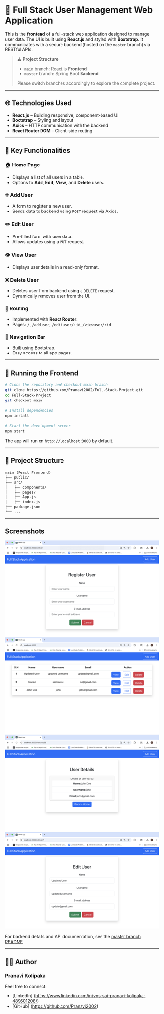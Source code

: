 # 👤 Full Stack User Management Web Application

This is the **frontend** of a full-stack web application designed to manage user data. The UI is built using **React.js** and styled with **Bootstrap**. It communicates with a secure backend (hosted on the `master` branch) via RESTful APIs.

> ⚠️ **Project Structure**
>
> * `main` branch: React.js **Frontend**
> * `master` branch: Spring Boot **Backend**
>
> Please switch branches accordingly to explore the complete project.

---

## 🌐 Technologies Used

* **React.js** – Building responsive, component-based UI
* **Bootstrap** – Styling and layout
* **Axios** – HTTP communication with the backend
* **React Router DOM** – Client-side routing

---

## 🔧 Key Functionalities

### 🏠 Home Page

* Displays a list of all users in a table.
* Options to **Add**, **Edit**, **View**, and **Delete** users.

### ➕ Add User

* A form to register a new user.
* Sends data to backend using `POST` request via Axios.

### ✏️ Edit User

* Pre-filled form with user data.
* Allows updates using a `PUT` request.

### 👁️ View User

* Displays user details in a read-only format.

### ❌ Delete User

* Deletes user from backend using a `DELETE` request.
* Dynamically removes user from the UI.

### 🔁 Routing

* Implemented with **React Router**.
* Pages: `/`, `/adduser`, `/edituser/:id`, `/viewuser/:id`

### 🧭 Navigation Bar

* Built using Bootstrap.
* Easy access to all app pages.

---

## 🏁 Running the Frontend

```bash
# Clone the repository and checkout main branch
git clone https://github.com/Pranavi2002/Full-Stack-Project.git
cd Full-Stack-Project
git checkout main

# Install dependencies
npm install

# Start the development server
npm start
```

The app will run on `http://localhost:3000` by default.

---

## 📂 Project Structure

```plaintext
main (React Frontend)
├── public/
├── src/
│   ├── components/
│   ├── pages/
│   ├── App.js
│   ├── index.js
├── package.json
└── ...
```

---

## Screenshots

![Add User](screenshots/adduser.png)
![Home](screenshots/home.png)
![View User](screenshots/viewuser.png)
![Edit User](screenshots/edituser.png)

For backend details and API documentation, see the [master branch README](https://github.com/Pranavi2002/Full-Stack-Project/blob/master/README.md).

---

## 👩‍💻 Author
### Pranavi Kolipaka
Feel free to connect: 
- [LinkedIn] (https://www.linkedin.com/in/vns-sai-pranavi-kolipaka-489601208/) 
- [GitHub] (https://github.com/Pranavi2002)